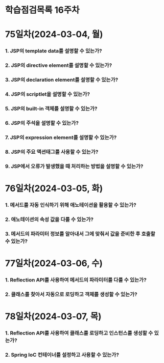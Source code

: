 # 학습점검목록 16주차

# 75일차(2024-03-04, 월)
### 1. JSP의 template data를 설명할 수 있는가?

### 2. JSP의 directive element를 설명할 수 있는가?

### 3. JSP의 declaration element를 설명할 수 있는가?

### 4. JSP의 scriptlet을 설명할 수 있는가?

### 5. JSP의 built-in 객체를 설명할 수 있는가?

### 6. JSP의 주석을 설명할 수 있는가?

### 7. JSP의 expression element를 설명할 수 있는가?

### 8. JSP의 주요 액션태그를 사용할 수 있는가?

### 9. JSP에서 오류가 발생했을 때 처리하는 방법을 설명할 수 있는가?


# 76일차(2024-03-05, 화)
### 1. 메서드를 자동 인식하기 위해 애노테이션을 활용할 수 있는가?

### 2. 애노테이션의 속성 값을 다룰 수 있는가?

### 3. 메서드의 파라미터 정보를 알아내서 그에 맞춰서 값을 준비한 후 호출할 수 있는가?


# 77일차(2024-03-06, 수)
### 1. Reflection API를 사용하여 메서드의 파라미터를 다룰 수 있는가?

### 2. 클래스를 찾아서 자동으로 로딩하고 객체를 생성할 수 있는가?


# 78일차(2024-03-07, 목)
### 1. Reflection API를 사용하여 클래스를 로딩하고 인스턴스를 생성할 수 있는가?

### 2. Spring IoC 컨테이너를 설정하고 사용할 수 있는가?

